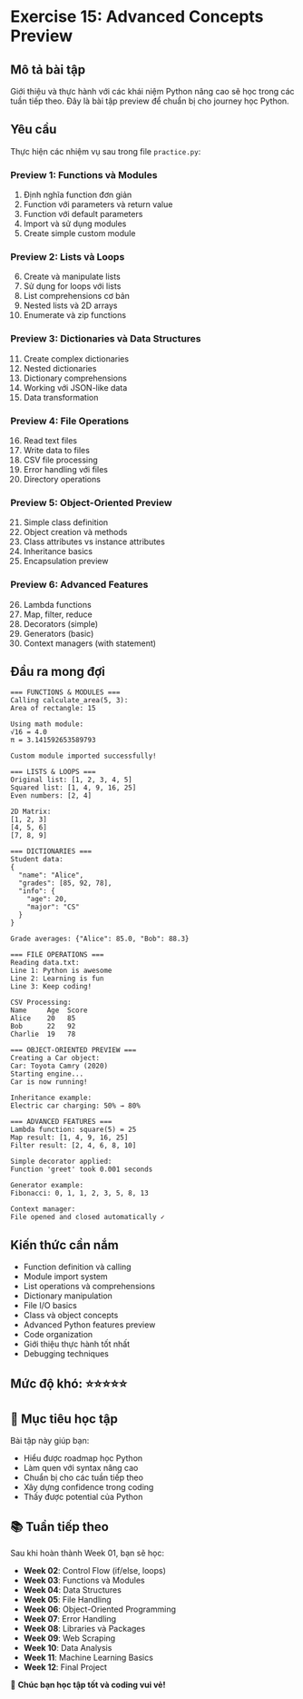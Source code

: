 # Exercise 15: Advanced Concepts Preview

## Mô tả bài tập

Giới thiệu và thực hành với các khái niệm Python nâng cao sẽ học trong các tuần tiếp theo. Đây là bài tập preview để chuẩn bị cho journey học Python.

## Yêu cầu

Thực hiện các nhiệm vụ sau trong file `practice.py`:

### Preview 1: Functions và Modules

1. Định nghĩa function đơn giản
2. Function với parameters và return value
3. Function với default parameters
4. Import và sử dụng modules
5. Create simple custom module

### Preview 2: Lists và Loops

6. Create và manipulate lists
7. Sử dụng for loops với lists
8. List comprehensions cơ bản
9. Nested lists và 2D arrays
10. Enumerate và zip functions

### Preview 3: Dictionaries và Data Structures

11. Create complex dictionaries
12. Nested dictionaries
13. Dictionary comprehensions
14. Working với JSON-like data
15. Data transformation

### Preview 4: File Operations

16. Read text files
17. Write data to files
18. CSV file processing
19. Error handling với files
20. Directory operations

### Preview 5: Object-Oriented Preview

21. Simple class definition
22. Object creation và methods
23. Class attributes vs instance attributes
24. Inheritance basics
25. Encapsulation preview

### Preview 6: Advanced Features

26. Lambda functions
27. Map, filter, reduce
28. Decorators (simple)
29. Generators (basic)
30. Context managers (with statement)

## Đầu ra mong đợi

```
=== FUNCTIONS & MODULES ===
Calling calculate_area(5, 3):
Area of rectangle: 15

Using math module:
√16 = 4.0
π = 3.141592653589793

Custom module imported successfully!

=== LISTS & LOOPS ===
Original list: [1, 2, 3, 4, 5]
Squared list: [1, 4, 9, 16, 25]
Even numbers: [2, 4]

2D Matrix:
[1, 2, 3]
[4, 5, 6]
[7, 8, 9]

=== DICTIONARIES ===
Student data:
{
  "name": "Alice",
  "grades": [85, 92, 78],
  "info": {
    "age": 20,
    "major": "CS"
  }
}

Grade averages: {"Alice": 85.0, "Bob": 88.3}

=== FILE OPERATIONS ===
Reading data.txt:
Line 1: Python is awesome
Line 2: Learning is fun
Line 3: Keep coding!

CSV Processing:
Name     Age  Score
Alice    20   85
Bob      22   92
Charlie  19   78

=== OBJECT-ORIENTED PREVIEW ===
Creating a Car object:
Car: Toyota Camry (2020)
Starting engine...
Car is now running!

Inheritance example:
Electric car charging: 50% → 80%

=== ADVANCED FEATURES ===
Lambda function: square(5) = 25
Map result: [1, 4, 9, 16, 25]
Filter result: [2, 4, 6, 8, 10]

Simple decorator applied:
Function 'greet' took 0.001 seconds

Generator example:
Fibonacci: 0, 1, 1, 2, 3, 5, 8, 13

Context manager:
File opened and closed automatically ✓
```

## Kiến thức cần nắm

- Function definition và calling
- Module import system
- List operations và comprehensions
- Dictionary manipulation
- File I/O basics
- Class và object concepts
- Advanced Python features preview
- Code organization
- Giới thiệu thực hành tốt nhất
- Debugging techniques

## Mức độ khó: ⭐⭐⭐⭐⭐

## 🎯 Mục tiêu học tập

Bài tập này giúp bạn:

- Hiểu được roadmap học Python
- Làm quen với syntax nâng cao
- Chuẩn bị cho các tuần tiếp theo
- Xây dựng confidence trong coding
- Thấy được potential của Python

## 📚 Tuần tiếp theo

Sau khi hoàn thành Week 01, bạn sẽ học:

- **Week 02**: Control Flow (if/else, loops)
- **Week 03**: Functions và Modules
- **Week 04**: Data Structures
- **Week 05**: File Handling
- **Week 06**: Object-Oriented Programming
- **Week 07**: Error Handling
- **Week 08**: Libraries và Packages
- **Week 09**: Web Scraping
- **Week 10**: Data Analysis
- **Week 11**: Machine Learning Basics
- **Week 12**: Final Project

🚀 **Chúc bạn học tập tốt và coding vui vẻ!**
